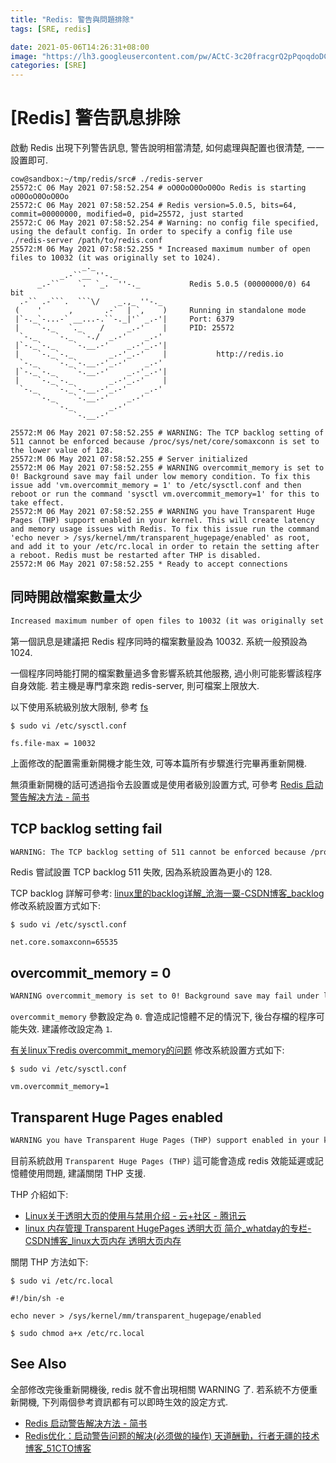 ```yaml
---
title: "Redis: 警告與問題排除"
tags: [SRE, redis]

date: 2021-05-06T14:26:31+08:00
image: "https://lh3.googleusercontent.com/pw/ACtC-3c20fracgrQ2pPqoqdoDC8B2-TKXBr7gWPBBoYkEjUhibsZSiOx-D0rbH0mw4ioWUPFaggeqZhKvWI-og9IzKmSXItl67QFCpd33vklw9QLZU0FW7ggHE1yuZ7S7NVTUSmrshARmmk-iJQifd72Nb86rQ=w800-no?authuser=0"
categories: [SRE]
---
```


[Redis] 警告訊息排除
==================

啟動 Redis 出現下列警告訊息, 警告說明相當清楚, 如何處理與配置也很清楚, 一一設置即可.


``` shell
cow@sandbox:~/tmp/redis/src# ./redis-server
25572:C 06 May 2021 07:58:52.254 # oO0OoO0OoO0Oo Redis is starting oO0OoO0OoO0Oo
25572:C 06 May 2021 07:58:52.254 # Redis version=5.0.5, bits=64, commit=00000000, modified=0, pid=25572, just started
25572:C 06 May 2021 07:58:52.254 # Warning: no config file specified, using the default config. In order to specify a config file use ./redis-server /path/to/redis.conf
25572:M 06 May 2021 07:58:52.255 * Increased maximum number of open files to 10032 (it was originally set to 1024).
                _._
           _.-``__ ''-._
      _.-``    `.  `_.  ''-._           Redis 5.0.5 (00000000/0) 64 bit
  .-`` .-```.  ```\/    _.,_ ''-._
 (    '      ,       .-`  | `,    )     Running in standalone mode
 |`-._`-...-` __...-.``-._|'` _.-'|     Port: 6379
 |    `-._   `._    /     _.-'    |     PID: 25572
  `-._    `-._  `-./  _.-'    _.-'
 |`-._`-._    `-.__.-'    _.-'_.-'|
 |    `-._`-._        _.-'_.-'    |           http://redis.io
  `-._    `-._`-.__.-'_.-'    _.-'
 |`-._`-._    `-.__.-'    _.-'_.-'|
 |    `-._`-._        _.-'_.-'    |
  `-._    `-._`-.__.-'_.-'    _.-'
      `-._    `-.__.-'    _.-'
          `-._        _.-'
              `-.__.-'

25572:M 06 May 2021 07:58:52.255 # WARNING: The TCP backlog setting of 511 cannot be enforced because /proc/sys/net/core/somaxconn is set to the lower value of 128.
25572:M 06 May 2021 07:58:52.255 # Server initialized
25572:M 06 May 2021 07:58:52.255 # WARNING overcommit_memory is set to 0! Background save may fail under low memory condition. To fix this issue add 'vm.overcommit_memory = 1' to /etc/sysctl.conf and then reboot or run the command 'sysctl vm.overcommit_memory=1' for this to take effect.
25572:M 06 May 2021 07:58:52.255 # WARNING you have Transparent Huge Pages (THP) support enabled in your kernel. This will create latency and memory usage issues with Redis. To fix this issue run the command 'echo never > /sys/kernel/mm/transparent_hugepage/enabled' as root, and add it to your /etc/rc.local in order to retain the setting after a reboot. Redis must be restarted after THP is disabled.
25572:M 06 May 2021 07:58:52.255 * Ready to accept connections
```


同時開啟檔案數量太少
----------------

``` txt
Increased maximum number of open files to 10032 (it was originally set to 1024).
```

第一個訊息是建議把 Redis 程序同時的檔案數量設為 10032. 系統一般預設為 1024.

一個程序同時能打開的檔案數量過多會影響系統其他服務, 過小則可能影響該程序自身效能.
若主機是專門拿來跑 redis-server, 則可檔案上限放大.

以下使用系統級別放大限制, 參考 [fs](https://www.kernel.org/doc/Documentation/sysctl/fs.txt)

``` shell
$ sudo vi /etc/sysctl.conf

fs.file-max = 10032
```

上面修改的配置需重新開機才能生效, 可等本篇所有步驟進行完畢再重新開機.

無須重新開機的話可透過指令去設置或是使用者級別設置方式, 
可參考 [Redis 启动警告解决方法 - 简书](https://www.jianshu.com/p/0048af19a8cb)


TCP backlog setting fail
------------------------

``` txt
WARNING: The TCP backlog setting of 511 cannot be enforced because /proc/sys/net/core/somaxconn is set to the lower value of 128.
```

Redis 嘗試設置 TCP backlog 511 失敗, 因為系統設置為更小的 128.

TCP backlog 詳解可參考: [linux里的backlog详解_沧海一粟-CSDN博客_backlog](https://blog.csdn.net/raintungli/article/details/37913765)
修改系統設置方式如下:

``` shell
$ sudo vi /etc/sysctl.conf

net.core.somaxconn=65535
```


overcommit_memory = 0
---------------------

``` txt
WARNING overcommit_memory is set to 0! Background save may fail under low memory condition. To fix this issue add 'vm.overcommit_memory = 1' to /etc/sysctl.conf and then reboot or run the command 'sysctl vm.overcommit_memory=1' for this to take effect.
```

`overcommit_memory` 參數設定為 `0`. 會造成記憶體不足的情況下, 後台存檔的程序可能失效. 建議修改設定為 `1`.

[有关linux下redis overcommit_memory的问题](https://blog.csdn.net/whycold/article/details/21388455)
修改系統設置方式如下:

``` shell
$ sudo vi /etc/sysctl.conf

vm.overcommit_memory=1
```


Transparent Huge Pages enabled
------------------------------

``` txt
WARNING you have Transparent Huge Pages (THP) support enabled in your kernel. This will create latency and memory usage issues with Redis. To fix this issue run the command 'echo never > /sys/kernel/mm/transparent_hugepage/enabled' as root, and add it to your /etc/rc.local in order to retain the setting after a reboot. Redis must be restarted after THP is disabled.
```

目前系統啟用 `Transparent Huge Pages (THP)` 這可能會造成 redis 效能延遲或記憶體使用問題, 建議關閉 THP 支援.

THP 介紹如下: 
-   [Linux关于透明大页的使用与禁用介绍 - 云+社区 - 腾讯云](https://cloud.tencent.com/developer/article/1721462)
-   [linux 内存管理 Transparent HugePages 透明大页 简介_whatday的专栏-CSDN博客_linux大页内存 透明大页内存](https://blog.csdn.net/whatday/article/details/103028344)

關閉 THP 方法如下:

``` shell
$ sudo vi /etc/rc.local

#!/bin/sh -e

echo never > /sys/kernel/mm/transparent_hugepage/enabled

$ sudo chmod a+x /etc/rc.local
```


See Also
--------

全部修改完後重新開機後, redis 就不會出現相關 WARNING 了.
若系統不方便重新開機, 下列兩個參考資訊都有可以即時生效的設定方式.

-   [Redis 启动警告解决方法 - 简书](https://www.jianshu.com/p/0048af19a8cb)
-   [Redis优化：启动警告问题的解决(必须做的操作) 天道酬勤，行者无疆的技术博客_51CTO博客](https://blog.51cto.com/sf1314/2156127)
